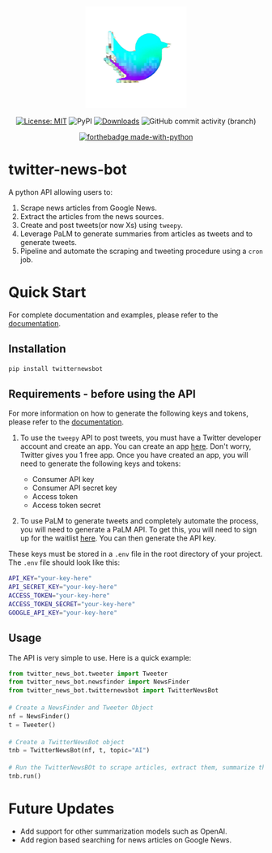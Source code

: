 
<div align="center">
<img alt="Logo" src="https://github.com/arnavmarda/twitter-news-bot/blob/main/docs/logo.png" width=200 />
</div>

<div align="center">

[![License: MIT](https://img.shields.io/badge/License-MIT-yellow.svg)](https://opensource.org/licenses/MIT)
![PyPI](https://img.shields.io/pypi/v/twitternewsbot?color=cyan)
[![Downloads](https://static.pepy.tech/badge/twitternewsbot)](https://pepy.tech/project/twitternewsbot)
![GitHub commit activity (branch)](https://img.shields.io/github/commit-activity/t/arnavmarda/twitter-news-bot)

[![forthebadge made-with-python](http://ForTheBadge.com/images/badges/made-with-python.svg)](https://www.python.org/)

</div>

# twitter-news-bot

A python API allowing users to:

1. Scrape news articles from Google News.
2. Extract the articles from the news sources.
3. Create and post tweets(or now Xs) using `tweepy`.
4. Leverage PaLM to generate summaries from articles as tweets and to generate tweets.
5. Pipeline and automate the scraping and tweeting procedure using a `cron` job.

# Quick Start
For complete documentation and examples, please refer to the [documentation](https://arnavmarda.github.io/twitter-news-bot/).

## Installation
```bash
pip install twitternewsbot
```

## Requirements - before using the API
For more information on how to generate the following keys and tokens, please refer to the [documentation](https://arnavmarda.github.io/twitter-news-bot/).

1. To use the `tweepy` API to post tweets, you must have a Twitter developer account and create an app. You can create an app [here](https://developer.twitter.com/en/apps). Don't worry, Twitter gives you 1 free app. Once you have created an app, you will need to generate the following keys and tokens:
    - Consumer API key
    - Consumer API secret key
    - Access token
    - Access token secret

2. To use PaLM to generate tweets and completely automate the process, you will need to generate a PaLM API. To get this, you will need to sign up for the waitlist [here](https://makersuite.google.com/waitlist). You can then generate the API key.

These keys must be stored in a `.env` file in the root directory of your project. The `.env` file should look like this:
```bash
API_KEY="your-key-here"
API_SECRET_KEY="your-key-here"
ACCESS_TOKEN="your-key-here"
ACCESS_TOKEN_SECRET="your-key-here"
GOOGLE_API_KEY="your-key-here"
```

## Usage
The API is very simple to use. Here is a quick example:
```python
from twitter_news_bot.tweeter import Tweeter
from twitter_news_bot.newsfinder import NewsFinder
from twitter_news_bot.twitternewsbot import TwitterNewsBot

# Create a NewsFinder and Tweeter Object
nf = NewsFinder()
t = Tweeter()

# Create a TwitterNewsBot object
tnb = TwitterNewsBot(nf, t, topic="AI")

# Run the TwitterNewsBOt to scrape articles, extract them, summarize them and post them as tweets
tnb.run()
```

# Future Updates
- Add support for other summarization models such as OpenAI.
- Add region based searching for news articles on Google News.
